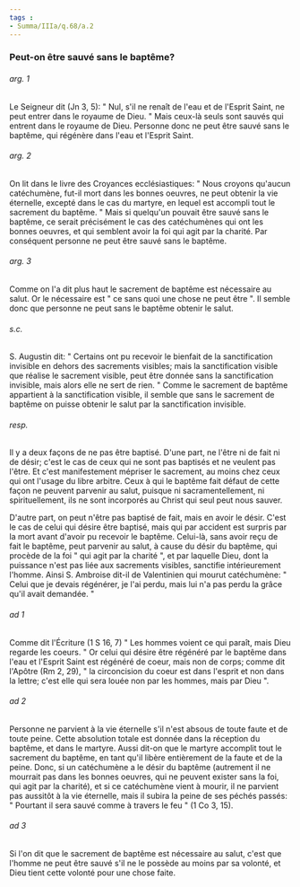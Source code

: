 ```yaml
---
tags : 
- Summa/IIIa/q.68/a.2
---
```


### Peut-on être sauvé sans le baptême?

###### arg. 1
Le Seigneur dit (Jn 3, 5): " Nul, s'il ne renaît de l'eau et de l'Esprit Saint, ne peut entrer dans le royaume de Dieu. " Mais ceux-là seuls sont sauvés qui entrent dans le royaume de Dieu. Personne donc ne peut être sauvé sans le baptême, qui régénère dans l'eau et l'Esprit Saint. 

###### arg. 2
On lit dans le livre des Croyances ecclésiastiques: " Nous croyons qu'aucun catéchumène, fut-il mort dans les bonnes oeuvres, ne peut obtenir la vie éternelle, excepté dans le cas du martyre, en lequel est accompli tout le sacrement du baptême. " Mais si quelqu'un pouvait être sauvé sans le baptême, ce serait précisément le cas des catéchumènes qui ont les bonnes oeuvres, et qui semblent avoir la foi qui agit par la charité. Par conséquent personne ne peut être sauvé sans le baptême. 

###### arg. 3
Comme on l'a dit plus haut le sacrement de baptême est nécessaire au salut. Or le nécessaire est " ce sans quoi une chose ne peut être ". Il semble donc que personne ne peut sans le baptême obtenir le salut. 

###### s.c.
S. Augustin dit: " Certains ont pu recevoir le bienfait de la sanctification invisible en dehors des sacrements visibles; mais la sanctification visible que réalise le sacrement visible, peut être donnée sans la sanctification invisible, mais alors elle ne sert de rien. " Comme le sacrement de baptême appartient à la sanctification visible, il semble que sans le sacrement de baptême on puisse obtenir le salut par la sanctification invisible. 

###### resp.
Il y a deux façons de ne pas être baptisé. D'une part, ne l'être ni de fait ni de désir; c'est le cas de ceux qui ne sont pas baptisés et ne veulent pas l'être. Et c'est manifestement mépriser le sacrement, au moins chez ceux qui ont l'usage du libre arbitre. Ceux à qui le baptême fait défaut de cette façon ne peuvent parvenir au salut, puisque ni sacramentellement, ni spirituellement, ils ne sont incorporés au Christ qui seul peut nous sauver. 

D'autre part, on peut n'être pas baptisé de fait, mais en avoir le désir. C'est le cas de celui qui désire être baptisé, mais qui par accident est surpris par la mort avant d'avoir pu recevoir le baptême. Celui-là, sans avoir reçu de fait le baptême, peut parvenir au salut, à cause du désir du baptême, qui procède de la foi " qui agit par la charité ", et par laquelle Dieu, dont la puissance n'est pas liée aux sacrements visibles, sanctifie intérieurement l'homme. Ainsi S. Ambroise dit-il de Valentinien qui mourut catéchumène: " Celui que je devais régénérer, je l'ai perdu, mais lui n'a pas perdu la grâce qu'il avait demandée. " 

###### ad 1
Comme dit l'Écriture (1 S 16, 7) " Les hommes voient ce qui paraît, mais Dieu regarde les coeurs. " Or celui qui désire être régénéré par le baptême dans l'eau et l'Esprit Saint est régénéré de coeur, mais non de corps; comme dit l'Apôtre (Rm 2, 29), " la circoncision du coeur est dans l'esprit et non dans la lettre; c'est elle qui sera louée non par les hommes, mais par Dieu ". 

###### ad 2
Personne ne parvient à la vie éternelle s'il n'est absous de toute faute et de toute peine. Cette absolution totale est donnée dans la réception du baptême, et dans le martyre. Aussi dit-on que le martyre accomplit tout le sacrement du baptême, en tant qu'il libère entièrement de la faute et de la peine. Donc, si un catéchumène a le désir du baptême (autrement il ne mourrait pas dans les bonnes oeuvres, qui ne peuvent exister sans la foi, qui agit par la charité), et si ce catéchumène vient à mourir, il ne parvient pas aussitôt à la vie éternelle, mais il subira la peine de ses péchés passés: " Pourtant il sera sauvé comme à travers le feu " (1 Co 3, 15). 

###### ad 3
Si l'on dit que le sacrement de baptême est nécessaire au salut, c'est que l'homme ne peut être sauvé s'il ne le possède au moins par sa volonté, et Dieu tient cette volonté pour une chose faite. 

